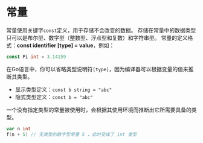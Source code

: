 # 常量

常量使用关键字`const`定义，用于存储不会改变的数据。
存储在常量中的数据类型只可以是布尔型、数字型（整数型、浮点型和复数）和字符串型。
常量的定义格式：**const identifier [type] = value**，例如：
```go
const Pi int = 3.14159
```

在Go语言中，你可以省略类型说明符`[type]`，因为编译器可以根据变量的值来推断其类型。
* 显示类型定义：`const b string = "abc"`
* 隐式类型定义：`const b = "abc"`

一个没有指定类型的常量被使用时，会根据其使用环境而推断出它所需要具备的类型。
```go
var n int
f(n + 5) // 无类型的数字型常量 5 ，此时变成了 int 类型
```
